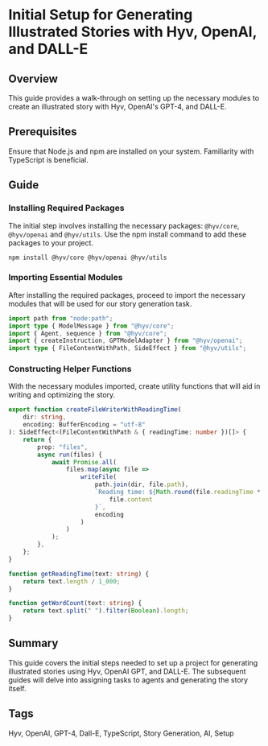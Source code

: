 # Initial Setup for Generating Illustrated Stories with Hyv, OpenAI, and DALL-E

## Overview

This guide provides a walk-through on setting up the necessary modules to create an illustrated
story with Hyv, OpenAI's GPT-4, and DALL-E.

## Prerequisites

Ensure that Node.js and npm are installed on your system. Familiarity with TypeScript is beneficial.

## Guide

### Installing Required Packages

The initial step involves installing the necessary packages: `@hyv/core`, `@hyv/openai` and
`@hyv/utils`. Use the npm install command to add these packages to your project.

```shell
npm install @hyv/core @hyv/openai @hyv/utils
```

### Importing Essential Modules

After installing the required packages, proceed to import the necessary modules that will be used
for our story generation task.

```typescript
import path from "node:path";
import type { ModelMessage } from "@hyv/core";
import { Agent, sequence } from "@hyv/core";
import { createInstruction, GPTModelAdapter } from "@hyv/openai";
import type { FileContentWithPath, SideEffect } from "@hyv/utils";
```

### Constructing Helper Functions

With the necessary modules imported, create utility functions that will aid in writing and
optimizing the story.

```typescript
export function createFileWriterWithReadingTime(
    dir: string,
    encoding: BufferEncoding = "utf-8"
): SideEffect<(FileContentWithPath & { readingTime: number })[]> {
    return {
        prop: "files",
        async run(files) {
            await Promise.all(
                files.map(async file =>
                    writeFile(
                        path.join(dir, file.path),
                        `Reading time: ${Math.round(file.readingTime * 10) / 10} minutes\n\n${
                            file.content
                        }`,
                        encoding
                    )
                )
            );
        },
    };
}

function getReadingTime(text: string) {
    return text.length / 1_000;
}

function getWordCount(text: string) {
    return text.split(" ").filter(Boolean).length;
}
```

## Summary

This guide covers the initial steps needed to set up a project for generating illustrated stories
using Hyv, OpenAI GPT, and DALL-E. The subsequent guides will delve into assigning tasks to agents
and generating the story itself.

## Tags

Hyv, OpenAI, GPT-4, Dall-E, TypeScript, Story Generation, AI, Setup
